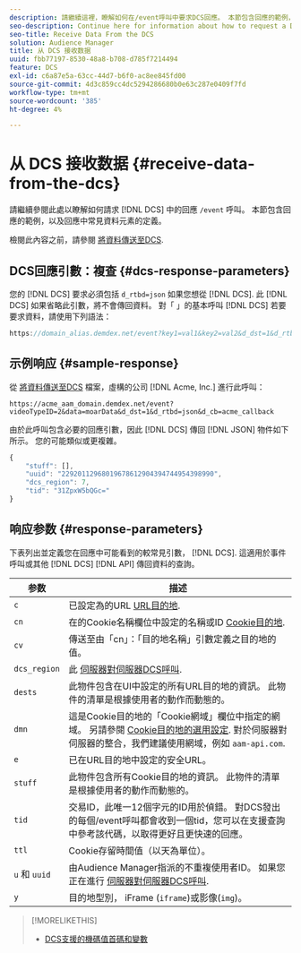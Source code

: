 ```yaml
---
description: 請繼續這裡，瞭解如何在/event呼叫中要求DCS回應。 本節包含回應的範例，以及回應中常見資料元素的定義。
seo-description: Continue here for information about how to request a DCS response in a /event call. This section includes a response example and definitions for common data elements in a response.
seo-title: Receive Data From the DCS
solution: Audience Manager
title: 从 DCS 接收数据
uuid: fbb77197-8530-48a8-b708-d785f7214494
feature: DCS
exl-id: c6a87e5a-63cc-44d7-b6f0-ac8ee845fd00
source-git-commit: 4d3c859cc4dc5294286680b0e63c287e0409f7fd
workflow-type: tm+mt
source-wordcount: '385'
ht-degree: 4%

---
```


# 从 DCS 接收数据 {#receive-data-from-the-dcs}

請繼續參閱此處以瞭解如何請求 [!DNL DCS] 中的回應 `/event` 呼叫。 本節包含回應的範例，以及回應中常見資料元素的定義。

檢閱此內容之前，請參閱 [將資料傳送至DCS](../../../api/dcs-intro/dcs-event-calls/dcs-url-send.md).

## DCS回應引數：複查 {#dcs-response-parameters}

您的 [!DNL DCS] 要求必須包括 `d_rtbd=json` 如果您想從 [!DNL DCS]. 此 [!DNL DCS] 如果省略此引數，將不會傳回資料。 對「 」的基本呼叫 [!DNL DCS] 若要要求資料，請使用下列語法：

```js
https://domain_alias.demdex.net/event?key1=val1&key2=val2&d_dst=1&d_rtbd=json&d_cb=callback
```

## 示例响应 {#sample-response}

從 [將資料傳送至DCS](../../../api/dcs-intro/dcs-event-calls/dcs-url-send.md) 檔案，虛構的公司 [!DNL Acme, Inc.] 進行此呼叫：

`https://acme_aam_domain.demdex.net/event?videoTypeID=2&data=moarData&d_dst=1&d_rtbd=json&d_cb=acme_callback`

由於此呼叫包含必要的回應引數，因此 [!DNL DCS] 傳回 [!DNL JSON] 物件如下所示。 您的可能類似或更複雜。

```js
{
    "stuff": [],
    "uuid": "22920112968019678612904394744954398990",
    "dcs_region": 7,
    "tid": "31ZpxW5bQGc="
}
```

## 响应参数 {#response-parameters}

下表列出並定義您在回應中可能看到的較常見引數， [!DNL DCS]. 這適用於事件呼叫或其他 [!DNL DCS] [!DNL API] 傳回資料的查詢。

| 参数 | 描述 |
|--- |--- |
| `c` | 已設定為的URL [URL目的地](../../../features/destinations/create-url-destination.md). |
| `cn` | 在的Cookie名稱欄位中設定的名稱或ID [Cookie目的地](../../../features/destinations/create-cookie-destination.md). |
| `cv` | 傳送至由「cn」：「目的地名稱」引數定義之目的地的值。 |
| `dcs_region` | 此 [伺服器對伺服器DCS呼叫](../../../api/dcs-intro/dcs-api-reference/dcs-regions.md). |
| `dests` | 此物件包含在UI中設定的所有URL目的地的資訊。 此物件的清單是根據使用者的動作而動態的。 |
| `dmn` | 這是Cookie目的地的「Cookie網域」欄位中指定的網域。 另請參閱 [Cookie目的地的選用設定](../../../features/destinations/cookie-destination-options.md).  對於伺服器對伺服器的整合，我們建議使用網域，例如 `aam-api.com`. |
| `e` | 已在URL目的地中設定的安全URL。 |
| `stuff` | 此物件包含所有Cookie目的地的資訊。 此物件的清單是根據使用者的動作而動態的。 |
| `tid` | 交易ID，此唯一12個字元的ID用於偵錯。 對DCS發出的每個/event呼叫都會收到一個tid，您可以在支援查詢中參考該代碼，以取得更好且更快速的回應。 |
| `ttl` | Cookie存留時間值（以天為單位）。 |
| `u` 和 `uuid` | 由Audience Manager指派的不重複使用者ID。 如果您正在進行 [伺服器對伺服器DCS呼叫](../../../api/dcs-intro/dcs-s2s/dcs-s2s-calls.md). |
| `y` | 目的地型別， iFrame (`iframe`)或影像(`img`)。 |

>[!MORELIKETHIS]
>
>* [DCS支援的機碼值首碼和變數](../../../api/dcs-intro/dcs-api-reference/dcs-keys.md)

